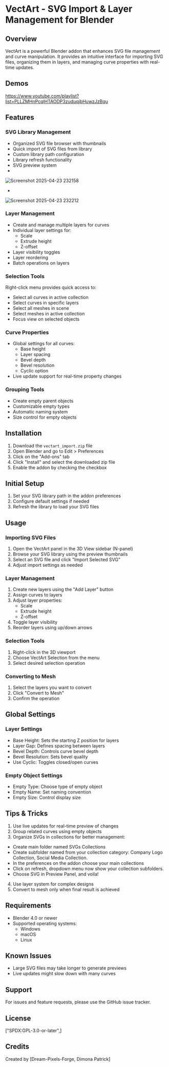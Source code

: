 # VectArt - SVG Import & Layer Management for Blender

## Overview
VectArt is a powerful Blender addon that enhances SVG file management and curve manipulation. It provides an intuitive interface for importing SVG files, organizing them in layers, and managing curve properties with real-time updates.


## Demos
https://www.youtube.com/playlist?list=PLLZMHnPcqlHTAODP3zuduqjbHuwzJzBqu

## Features

### SVG Library Management
- Organized SVG file browser with thumbnails
- Quick import of SVG files from library
- Custom library path configuration
- Library refresh functionality
- SVG preview system
- 
![Screenshot 2025-04-23 232158](https://github.com/user-attachments/assets/65f84ca3-566b-4a61-b1a3-fde2b181de8e)

- 
![Screenshot 2025-04-23 232212](https://github.com/user-attachments/assets/23ad56d7-b9e1-402d-82cb-5d69617b0d74)

### Layer Management
- Create and manage multiple layers for curves
- Individual layer settings for:
  - Scale
  - Extrude height
  - Z-offset
- Layer visibility toggles
- Layer reordering
- Batch operations on layers

### Selection Tools
Right-click menu provides quick access to:
- Select all curves in active collection
- Select curves in specific layers
- Select all meshes in scene
- Select meshes in active collection
- Focus view on selected objects

### Curve Properties
- Global settings for all curves:
  - Base height
  - Layer spacing
  - Bevel depth
  - Bevel resolution
  - Cyclic option
- Live update support for real-time property changes

### Grouping Tools
- Create empty parent objects
- Customizable empty types
- Automatic naming system
- Size control for empty objects

## Installation

1. Download the `vectart_import.zip` file
2. Open Blender and go to Edit > Preferences
3. Click on the "Add-ons" tab
4. Click "Install" and select the downloaded zip file
5. Enable the addon by checking the checkbox

## Initial Setup

1. Set your SVG library path in the addon preferences
2. Configure default settings if needed
3. Refresh the library to load your SVG files

## Usage

### Importing SVG Files
1. Open the VectArt panel in the 3D View sidebar (N-panel)
2. Browse your SVG library using the preview thumbnails
3. Select an SVG file and click "Import Selected SVG"
4. Adjust import settings as needed

### Layer Management
1. Create new layers using the "Add Layer" button
2. Assign curves to layers
3. Adjust layer properties:
   - Scale
   - Extrude height
   - Z-offset
4. Toggle layer visibility
5. Reorder layers using up/down arrows

### Selection Tools
1. Right-click in the 3D viewport
2. Choose VectArt Selection from the menu
3. Select desired selection operation

### Converting to Mesh
1. Select the layers you want to convert
2. Click "Convert to Mesh"
3. Confirm the operation

## Global Settings

### Layer Settings
- Base Height: Sets the starting Z position for layers
- Layer Gap: Defines spacing between layers
- Bevel Depth: Controls curve bevel depth
- Bevel Resolution: Sets bevel quality
- Use Cyclic: Toggles closed/open curves

### Empty Object Settings
- Empty Type: Choose type of empty object
- Empty Name: Set naming convention
- Empty Size: Control display size

## Tips & Tricks

1. Use live updates for real-time preview of changes
2. Group related curves using empty objects
3. Organize SVGs in collections for better management:

  - Create main folder named SVGs Collections
  - Create subfolder named from your collection category: Company Logo Collection, Social Media Collection.
  - In the preferences on the addon choose your main collections
  - Click on refresh, dropdown menu now show your collection subfolders.
  - Choose SVG in Preview Panel, and voila!

4. Use layer system for complex designs
5. Convert to mesh only when final result is achieved

## Requirements
- Blender 4.0 or newer
- Supported operating systems:
  - Windows
  - macOS
  - Linux

## Known Issues
- Large SVG files may take longer to generate previews
- Live updates might slow down with many curves

## Support
For issues and feature requests, please use the GitHub issue tracker.

## License
["SPDX:GPL-3.0-or-later",]

## Credits
Created by [Dream-Pixels-Forge, Dimona Patrick]
